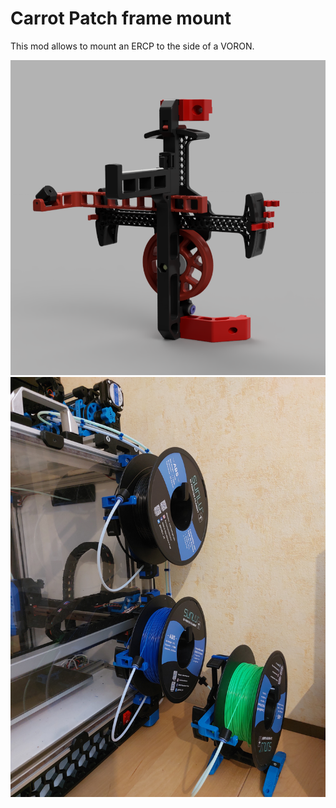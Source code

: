 # Carrot Patch frame mount

This mod allows to mount an ERCP to the side of a VORON.

<img src="Images/Carrot_Patch_frame_mount_CAD.png" width=900/>

<img src="Images/Carrot_Patch_frame_mount.jpg" width=900/>

